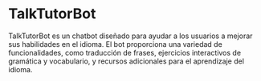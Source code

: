 # TalkTutorBot
TalkTutorBot es un chatbot diseñado para ayudar a los usuarios a mejorar sus habilidades en el idioma.
El bot proporciona una variedad de funcionalidades, como traducción de frases, ejercicios interactivos de gramática y vocabulario, y recursos adicionales para el aprendizaje del idioma.

